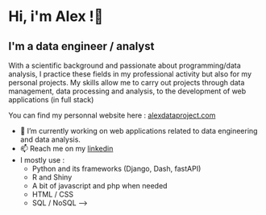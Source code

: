 <h1>Hi, i'm Alex !👋</h1>
<h2>I'm a data engineer / analyst</h2>

<p>With a scientific background and passionate about programming/data analysis, I practice these fields in my professional activity but also for my personal projects. My skills allow me to carry out projects through data management, data processing and analysis, to the development of web applications (in full stack)</p>

You can find my personnal website here : <a href = "https://alexdataproject.com/" target="_blank">alexdataproject.com</a>

- 🔭 I’m currently working on web applications related to data engineering and data analysis.
- 📫 Reach me on my <a href = "https://www.linkedin.com/in/alexandre-duval-6021711ba/" target="_blank">linkedin</a>
- I mostly use :
  - Python and its frameworks (Django, Dash, fastAPI)
  - R and Shiny
  - A bit of javascript and php when needed
  - HTML / CSS
  - SQL / NoSQL
-->
